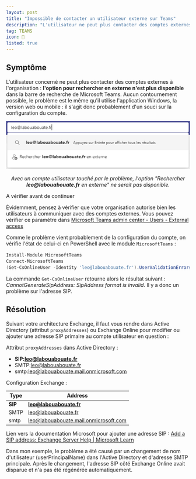 ```yaml
---
layout: post
title: "Impossible de contacter un utilisateur externe sur Teams"
description: "L'utilisateur ne peut plus contacter des comptes externes à l'organisation"
tag: TEAMS
icon: 🤔
listed: true
---
```


## Symptôme

L'utilisateur concerné ne peut plus contacter des comptes externes à l'organisation : **l'option pour rechercher en externe n'est plus disponible** dans la barre de recherche de Microsoft Teams. Aucun contournement possible, le problème est le même qu'il utilise l'application Windows, la version web ou mobile : il s'agit donc probablement d'un souci sur la configuration du compte.

![L'option "Rechercher *** en externe" dans la barre de recherche de Microsoft Teams](/assets/images/option-rechercher-en-externe-teams.png)

<div style="text-align: center;">
    <p><i>Avec un compte utilisateur touché par le problème, l'option "Rechercher <strong>leo@labouabouate.fr</strong> en externe" ne serait pas disponible.</i></p>
</div>

<div class="information">
    <span>A vérifier avant de continuer</span>
    <p>Évidemment, pensez à vérifier que votre organisation autorise bien les utilisateurs à communiquer avec des comptes externes. Vous pouvez vérifier ce paramètre dans <a href="https://admin.teams.microsoft.com/company-wide-settings/external-communications">Microsoft Teams admin center - Users - External access</a></p>
</div>

Comme le problème vient probablement de la configuration du compte, on vérifie l'état de celui-ci en PowerShell avec le module `MicrosoftTeams` :

```powershell
Install-Module MicrosoftTeams
Connect-MicrosoftTeams
(Get-CsOnlineUser -Identity 'leo@labouabouate.fr').UserValidationErrors
```

La commande `Get-CsOnlineUser` retourne alors le résultat suivant : *CannotGenerateSipAddress: SipAddress format is invalid*. Il y a donc un problème sur l'adresse SIP.

## Résolution

Suivant votre architecture Exchange, il faut vous rendre dans Active Directory (attribut `proxyAddresses`) ou Exchange Online pour modifier ou ajouter une adresse SIP primaire au compte utilisateur en question :

Attribut `proxyAddresses` dans Active Directory :

- **SIP:leo@labouabouate.fr**
- SMTP:leo@labouabouate.fr
- smtp:leo@labouabouate.mail.onmicrosoft.com

Configuration Exchange :

Type | Address
---- | -------
**SIP** | **leo@labouabouate.fr**
SMTP | leo@labouabouate.fr
smtp | leo@labouabouate.mail.onmicrosoft.com

Lien vers la documentation Microsoft pour ajouter une adresse SIP : [Add a SIP address: Exchange Server Help \| Microsoft Learn](https://learn.microsoft.com/en-us/exchange/add-sip-address-exchange-2013-help)

Dans mon exemple, le problème a été causé par un changement de nom d'utilisateur (userPrincipalName) dans l'Active Directory et d'adresse SMTP principale. Après le changement, l'adresse SIP côté Exchange Online avait disparue et n'a pas été régénérée  automatiquement.
